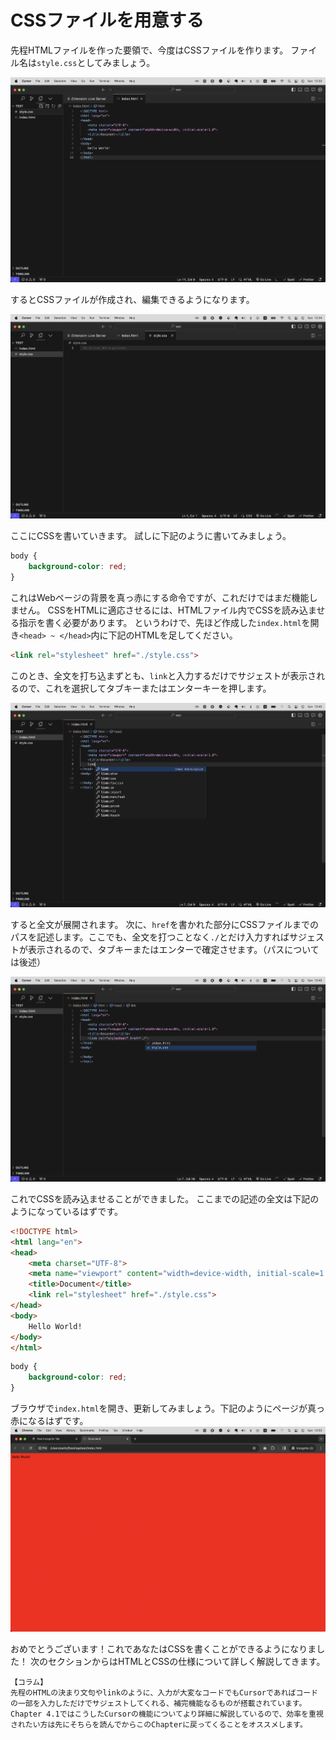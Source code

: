 # CSSファイルを用意する
先程HTMLファイルを作った要領で、今度はCSSファイルを作ります。
ファイル名は`style.css`としてみましょう。

![イメージ図](images/start-css-1.png)

するとCSSファイルが作成され、編集できるようになります。

![イメージ図](images/start-css-2.png)

ここにCSSを書いていきます。
試しに下記のように書いてみましょう。

``` css
body {
    background-color: red;
}
```

これはWebページの背景を真っ赤にする命令ですが、これだけではまだ機能しません。
CSSをHTMLに適応させるには、HTMLファイル内でCSSを読み込ませる指示を書く必要があります。
というわけで、先ほど作成した`index.html`を開き`<head> ~ </head>`内に下記のHTMLを足してください。

```html
<link rel="stylesheet" href="./style.css">
```

このとき、全文を打ち込まずとも、`link`と入力するだけでサジェストが表示されるので、これを選択してタブキーまたはエンターキーを押します。

![イメージ図](images/css-link-1.png)

すると全文が展開されます。
次に、`href`を書かれた部分にCSSファイルまでのパスを記述します。ここでも、全文を打つことなく`./`とだけ入力すればサジェストが表示されるので、タブキーまたはエンターで確定させます。（パスについては後述）
<!-- TODO -->
![イメージ図](images/css-link-2.png)

これでCSSを読み込ませることができました。
ここまでの記述の全文は下記のようになっているはずです。

``` html
<!DOCTYPE html>
<html lang="en">
<head>
    <meta charset="UTF-8">
    <meta name="viewport" content="width=device-width, initial-scale=1.0">
    <title>Document</title>
    <link rel="stylesheet" href="./style.css">
</head>
<body>
    Hello World!
</body>
</html>
```

```css
body {
    background-color: red;
}
```

ブラウザで`index.html`を開き、更新してみましょう。下記のようにページが真っ赤になるはずです。
![イメージ図](images/html-css-demo.png)

おめでとうございます！これであなたはCSSを書くことができるようになりました！
次のセクションからはHTMLとCSSの仕様について詳しく解説してきます。

```
【コラム】
先程のHTMLの決まり文句やlinkのように、入力が大変なコードでもCursorであればコードの一部を入力しただけでサジェストしてくれる、補完機能なるものが搭載されています。
Chapter 4.1ではこうしたCursorの機能についてより詳細に解説しているので、効率を重視されたい方は先にそちらを読んでからこのChapterに戻ってくることをオススメします。
```